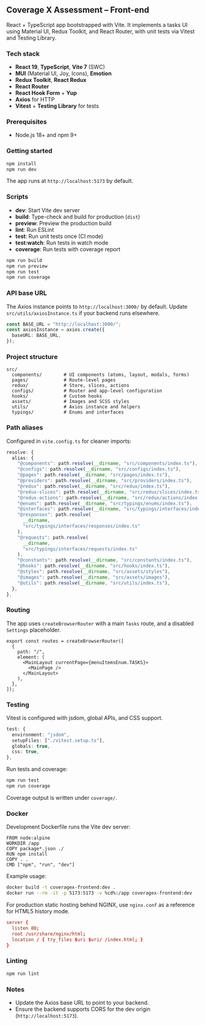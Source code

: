 ## Coverage X Assessment – Front-end

React + TypeScript app bootstrapped with Vite. It implements a tasks UI using Material UI, Redux Toolkit, and React Router, with unit tests via Vitest and Testing Library.

### Tech stack
- **React 19**, **TypeScript**, **Vite 7** (SWC)
- **MUI** (Material UI, Joy, Icons), **Emotion**
- **Redux Toolkit**, **React Redux**
- **React Router**
- **React Hook Form** + **Yup**
- **Axios** for HTTP
- **Vitest** + **Testing Library** for tests

### Prerequisites
- Node.js 18+ and npm 9+

### Getting started
```bash
npm install
npm run dev
```
The app runs at `http://localhost:5173` by default.

### Scripts
- **dev**: Start Vite dev server
- **build**: Type-check and build for production (`dist`)
- **preview**: Preview the production build
- **lint**: Run ESLint
- **test**: Run unit tests once (CI mode)
- **test:watch**: Run tests in watch mode
- **coverage**: Run tests with coverage report

```bash
npm run build
npm run preview
npm run test
npm run coverage
```

### API base URL
The Axios instance points to `http://localhost:3000/` by default. Update `src/utils/axiosInstance.ts` if your backend runs elsewhere.

```12:18:src/utils/axiosInstance.ts
const BASE_URL = "http://localhost:3000/";
const axiosInstance = axios.create({
  baseURL: BASE_URL,
});
```

### Project structure
```
src/
  components/        # UI components (atoms, layout, modals, forms)
  pages/             # Route-level pages
  redux/             # Store, slices, actions
  configs/           # Router and app-level configuration
  hooks/             # Custom hooks
  assets/            # Images and SCSS styles
  utils/             # Axios instance and helpers
  typings/           # Enums and interfaces
```

### Path aliases
Configured in `vite.config.ts` for cleaner imports:

```15:38:vite.config.ts
resolve: {
  alias: {
    "@components": path.resolve(__dirname, "src/components/index.ts"),
    "@configs": path.resolve(__dirname, "src/configs/index.ts"),
    "@pages": path.resolve(__dirname, "src/pages/index.ts"),
    "@providers": path.resolve(__dirname, "src/providers/index.ts"),
    "@redux": path.resolve(__dirname, "src/redux/index.ts"),
    "@redux-slices": path.resolve(__dirname, "src/redux/slices/index.ts"),
    "@redux-actions": path.resolve(__dirname, "src/redux/actions/index.ts"),
    "@enums": path.resolve(__dirname, "src/typings/enums/index.ts"),
    "@interfaces": path.resolve(__dirname, "src/typings/interfaces/index.ts"),
    "@responses": path.resolve(
      __dirname,
      "src/typings/interfaces/responses/index.ts"
    ),
    "@requests": path.resolve(
      __dirname,
      "src/typings/interfaces/requests/index.ts"
    ),
    "@constants": path.resolve(__dirname, "src/constants/index.ts"),
    "@hooks": path.resolve(__dirname, "src/hooks/index.ts"),
    "@styles": path.resolve(__dirname, "src/assets/styles"),
    "@images": path.resolve(__dirname, "src/assets/images"),
    "@utils": path.resolve(__dirname, "src/utils/index.ts"),
  },
},
```

### Routing
The app uses `createBrowserRouter` with a main `Tasks` route, and a disabled `Settings` placeholder.

```14:23:src/configs/routes.tsx
export const routes = createBrowserRouter([
  {
    path: "/",
    element: (
      <MainLayout currentPage={menuItemsEnum.TASKS}>
        <MainPage />
      </MainLayout>
    ),
  },
]);
```

### Testing
Vitest is configured with jsdom, global APIs, and CSS support.
```8:13:vite.config.ts
test: {
  environment: "jsdom",
  setupFiles: ["./vitest.setup.ts"],
  globals: true,
  css: true,
},
```
Run tests and coverage:
```bash
npm run test
npm run coverage
```
Coverage output is written under `coverage/`.

### Docker
Development Dockerfile runs the Vite dev server:
```1:10:Dockerfile
FROM node:alpine
WORKDIR /app
COPY package*.json ./
RUN npm install
COPY . .
CMD ["npm", "run", "dev"]
```

Example usage:
```bash
docker build -t coveragex-frontend:dev .
docker run --rm -it -p 5173:5173 -v %cd%:/app coveragex-frontend:dev
```

For production static hosting behind NGINX, use `nginx.conf` as a reference for HTML5 history mode.
```1:10:nginx.conf
server {
  listen 80;
  root /usr/share/nginx/html;
  location / { try_files $uri $uri/ /index.html; }
}
```

### Linting
```bash
npm run lint
```

### Notes
- Update the Axios base URL to point to your backend.
- Ensure the backend supports CORS for the dev origin (`http://localhost:5173`).
